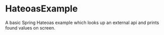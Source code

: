 # HateoasExample
A basic Spring Hateoas example which looks up an external api and prints found values on screen.